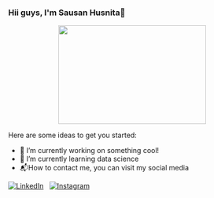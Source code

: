 ### Hii guys, I'm **Sausan Husnita**👋

<p align = 'center'>
  <img alig src='https://sdtimes.com/wp-content/uploads/2014/09/0919.sdt-github.gif' height ='200' width ='300'>
</p>

Here are some ideas to get you started:
- 🔭 I’m currently working on something cool!
- 🌱 I’m currently learning data science
- 📬How to contact me, you can visit my social media

[![LinkedIn](https://img.shields.io/badge/LinkedIn-E4405F?style=for-the-badge&logo=LinkedIn)](https://www.linkedin.com/in/sausan-husnita-b94876165/) &nbsp; [![Instagram](https://img.shields.io/badge/Instagram-N2709O?style=for-the-badge&logo=instagram)](https://www.instagram.com/sn.hsta_/?next=%2F)

